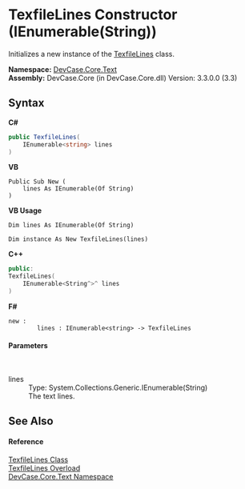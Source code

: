 # TexfileLines Constructor (IEnumerable(String))
 

Initializes a new instance of the <a href="T_DevCase_Core_Text_TexfileLines">TexfileLines</a> class.

**Namespace:**&nbsp;<a href="N_DevCase_Core_Text">DevCase.Core.Text</a><br />**Assembly:**&nbsp;DevCase.Core (in DevCase.Core.dll) Version: 3.3.0.0 (3.3)

## Syntax

**C#**<br />
``` C#
public TexfileLines(
	IEnumerable<string> lines
)
```

**VB**<br />
``` VB
Public Sub New ( 
	lines As IEnumerable(Of String)
)
```

**VB Usage**<br />
``` VB Usage
Dim lines As IEnumerable(Of String)

Dim instance As New TexfileLines(lines)
```

**C++**<br />
``` C++
public:
TexfileLines(
	IEnumerable<String^>^ lines
)
```

**F#**<br />
``` F#
new : 
        lines : IEnumerable<string> -> TexfileLines
```


#### Parameters
&nbsp;<dl><dt>lines</dt><dd>Type: System.Collections.Generic.IEnumerable(String)<br />The text lines.</dd></dl>

## See Also


#### Reference
<a href="T_DevCase_Core_Text_TexfileLines">TexfileLines Class</a><br /><a href="Overload_DevCase_Core_Text_TexfileLines__ctor">TexfileLines Overload</a><br /><a href="N_DevCase_Core_Text">DevCase.Core.Text Namespace</a><br />